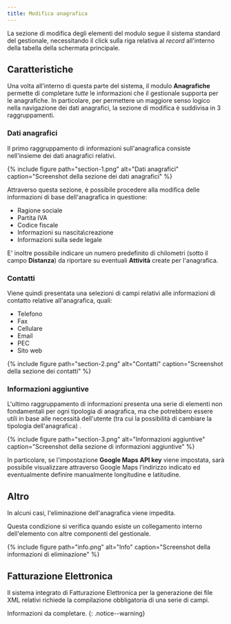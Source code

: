 ```yaml
---
title: Modifica anagrafica
---
```


La sezione di modifica degli elementi del modulo segue il sistema standard del gestionale, necessitando il click sulla riga relativa al *record* all'interno della tabella della schermata principale.

## Caratteristiche

Una volta all'interno di questa parte del sistema, il modulo **Anagrafiche** permette di completare *tutte* le informazioni che il gestionale supporta per le anagrafiche.
In particolare, per permettere un maggiore senso logico nella navigazione dei dati anagrafici, la sezione di modifica è suddivisa in 3 raggruppamenti.

### Dati anagrafici

Il primo raggruppamento di informazioni sull'anagrafica consiste nell'insieme dei dati anagrafici relativi.

{% include figure path="section-1.png" alt="Dati anagrafici" caption="Screenshot della sezione dei dati anagrafici" %}

Attraverso questa sezione, è possibile procedere alla modifica delle informazioni di base dell'anagrafica in questione:
 - Ragione sociale
 - Partita IVA
 - Codice fiscale
 - Informazioni su nascita\creazione
 - Informazioni sulla sede legale

E' inoltre possibile indicare un numero predefinito di chilometri (sotto il campo **Distanza**) da riportare su eventuali **Attività** create per l'anagrafica.

### Contatti

Viene quindi presentata una selezioni di campi relativi alle informazioni di contatto relative all'anagrafica, quali:
 - Telefono
 - Fax
 - Cellulare
 - Email
 - PEC
 - Sito web

{% include figure path="section-2.png" alt="Contatti" caption="Screenshot della sezione dei contatti" %}

### Informazioni aggiuntive

L'ultimo raggruppamento di informazioni presenta una serie di elementi non fondamentali per ogni tipologia di anagrafica, ma che potrebbero essere utili in base alle necessità dell'utente (tra cui la possibilità di cambiare la tipologia dell'anagrafica) .

{% include figure path="section-3.png" alt="Informazioni aggiuntive" caption="Screenshot della sezione di informazioni aggiuntive" %}

In particolare, se l'impostazione **Google Maps API key** viene impostata, sarà possibile visualizzare attraverso Google Maps l'indirizzo indicato ed eventualmente definire manualmente longitudine e latitudine.

## Altro

In alcuni casi, l'eliminazione dell'anagrafica viene impedita.

Questa condizione si verifica quando esiste un collegamento interno dell'elemento con altre componenti del gestionale.

{% include figure path="info.png" alt="Info" caption="Screenshot della informazioni di eliminazione" %}

## Fatturazione Elettronica

Il sistema integrato di Fatturazione Elettronica per la generazione dei file XML relativi richiede la compilazione obbligatoria di una serie di campi.

Informazioni da completare.
{: .notice--warning}